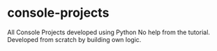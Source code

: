 # console-projects
All Console Projects developed using Python
No help from the tutorial.
Developed from scratch by building own logic.
